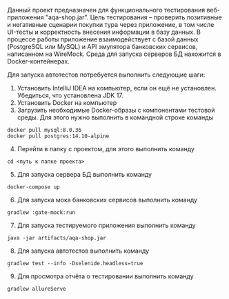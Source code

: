 Данный проект предназначен для функционального тестирования веб-приложения "aqa-shop.jar". Цель тестирования – проверить позитивные
и негативные сценарии покупки тура через приложение, в том числе UI-тесты и корректность внесения информации в базу данных. В процессе работы приложение взаимодействует с базой данных (PostgreSQL или MySQL) и API эмулятора банковских сервисов, написанном на WireMock. Среда для запуска серверов БД нахожится в Docker-контейнерах.

Для запуска автотестов потребуется выполнить следующие шаги:

1. Установить IntelliJ IDEA на компьютер, если он ещё не установлен. Убедиться, что установлена JDK 17.
2. Установить Docker на компьютер
3. Загрузить необходимые Docker-образы с компонентами тестовой среды. Для этого нужно выполнить в командной строке команды

```
docker pull mysql:8.0.36
docker pull postgres:14.10-alpine
```
4. Перейти в папку с проектом, для этого выполнить команду

```cd <путь к папке проекта>```

5. Для запуска сервера БД выполнить команду

```docker-compose up```

6. Для запуска мока банковских сервисов выполнить команду

```gradlew :gate-mock:run```

7. Для запуска тестируемого приложения выполнить команду

```java -jar artifacts/aqa-shop.jar```

8. Для запуска автотестов выполнить команду

```gradlew test --info -Dselenide.headless=true```

9. Для просмотра отчёта о тестировании выполнить команду
   
```gradlew allureServe```
